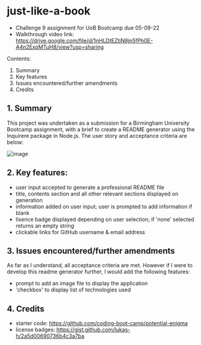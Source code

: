 # just-like-a-book
- Challenge 9 assignment for UoB Bootcamp due 05-09-22
- Walkthrough video link: https://drive.google.com/file/d/1nHLDtEZtiN8jn5fPh0E-A4n2ExqMTuH8/view?usp=sharing

Contents:

1. Summary
2. Key features
3. Issues encountered/further amendments
4. Credits

## 1. Summary

This project was undertaken as a submission for a Birmingham University Bootcamp assignment, with a brief to create a README generator using the Inquirere package in Node.js.  The user story and acceptance criteria are below:

![image](https://user-images.githubusercontent.com/106882755/188150025-6e6f5cf2-1aa5-4b48-b14e-1eaa88fe8782.png)


## 2. Key features:

- user input accepted to generate a professional README file
- title, contents section and all other relevant sections displayed on generation
- information added on user input; user is prompted to add information if blank
- lisence badge displayed depending on user selection; if 'none' selected returns an empty string
- clickable links for GitHub username & email address


## 3. Issues encountered/further amendments

As far as I understand, all acceptance criteria are met.  However if I were to develop this readme generator further, I would add the following features:

- prompt to add an image file to display the application
- 'checkbox' to display list of technologies used

## 4. Credits
- starter code: https://github.com/coding-boot-camp/potential-enigma
- license badges: https://gist.github.com/lukas-h/2a5d00690736b4c3a7ba

